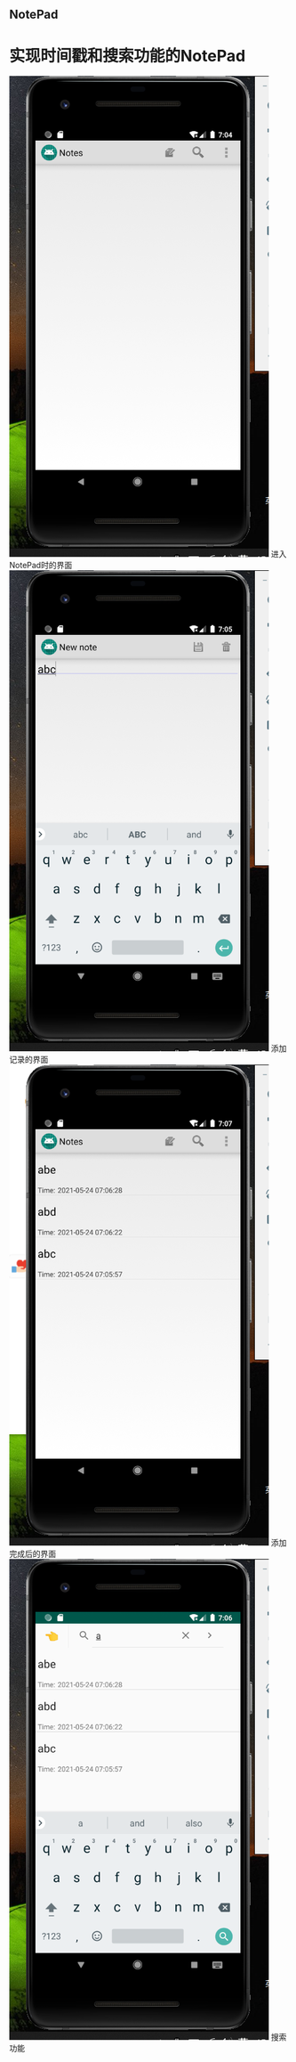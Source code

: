 ## NotePad
# 实现时间戳和搜索功能的NotePad  <br>
![Image text](https://github.com/Cappuccino-Luo/NotePad/blob/master/NotePad1/pictures/1.png)
进入NotePad时的界面  <br>
![Image text](https://github.com/Cappuccino-Luo/NotePad/blob/master/NotePad1/pictures/2.png)
添加记录的界面  <br>
![Image text](https://github.com/Cappuccino-Luo/NotePad/blob/master/NotePad1/pictures/3.png)
添加完成后的界面  <br>
![Image text](https://github.com/Cappuccino-Luo/NotePad/blob/master/NotePad1/pictures/4.jpg)
搜索功能  <br>
